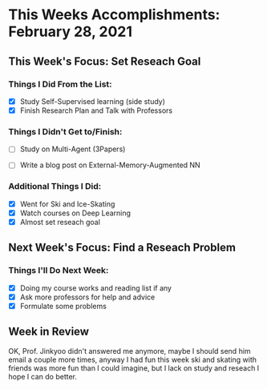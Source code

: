 # This Weeks Accomplishments: February 28, 2021

## This Week's Focus: Set Reseach Goal 

### Things I Did From the List:

- [X] Study Self-Supervised learning (side study)
- [X] Finish Research Plan and Talk with Professors

### Things I Didn't Get to/Finish:

- [ ] Study on Multi-Agent (3Papers)
- [ ] Write a blog post on External-Memory-Augmented NN


### Additional Things I Did:

- [X] Went for Ski and Ice-Skating
- [X] Watch courses on Deep Learning
- [X] Almost set reseach goal

## Next Week's Focus: Find a Reseach Problem

### Things I'll Do Next Week:

- [X] Doing my course works and reading list if any
- [X] Ask more professors for help and advice
- [X] Formulate some problems

## Week in Review

OK, Prof. Jinkyoo didn't answered me anymore, maybe I should send him email a couple more times,
anyway I had fun this week ski and skating with friends was more fun than I could imagine, but I lack on study and reseach I hope I can do better.
